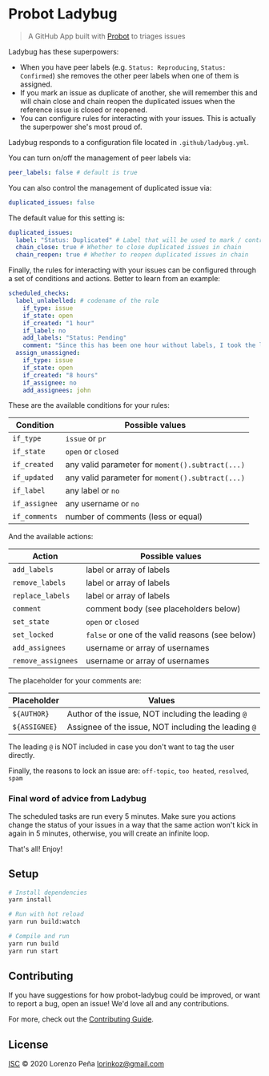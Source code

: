 # Probot Ladybug

> A GitHub App built with [Probot](https://github.com/probot/probot) to triages issues

Ladybug has these superpowers:

- When you have peer labels (e.g. `Status: Reproducing`, `Status: Confirmed`) she removes the other peer labels when one of them is assigned.
- If you mark an issue as duplicate of another, she will remember this and will chain close and chain reopen the duplicated issues when the reference issue is closed or reopened.
- You can configure rules for interacting with your issues. This is actually the superpower she's most proud of.

Ladybug responds to a configuration file located in `.github/ladybug.yml`.

You can turn on/off the management of peer labels via:

```yml
peer_labels: false # default is true
```

You can also control the management of duplicated issue via:

```yml
duplicated_issues: false
```

The default value for this setting is:

```yml
duplicated_issues:
  label: "Status: Duplicated" # Label that will be used to mark / control duplicated issues
  chain_close: true # Whether to close duplicated issues in chain
  chain_reopen: true # Whether to reopen duplicated issues in chain
```

Finally, the rules for interacting with your issues can be configured through a set of conditions and actions.
Better to learn from an example:

```yml
scheduled_checks:
  label_unlabelled: # codename of the rule
    if_type: issue
    if_state: open
    if_created: "1 hour"
    if_label: no
    add_labels: "Status: Pending"
    comment: "Since this has been one hour without labels, I took the liberty to mark as pending"
  assign_unassigned:
    if_type: issue
    if_state: open
    if_created: "8 hours"
    if_assignee: no
    add_assignees: john
```

These are the available conditions for your rules:

| Condition     | Possible values                                  |
| ------------- | ------------------------------------------------ |
| `if_type`     | `issue` or `pr`                                  |
| `if_state`    | `open` or `closed`                               |
| `if_created`  | any valid parameter for `moment().subtract(...)` |
| `if_updated`  | any valid parameter for `moment().subtract(...)` |
| `if_label`    | any label or `no`                                |
| `if_assignee` | any username or `no`                             |
| `if_comments` | number of comments (less or equal)               |

And the available actions:

| Action             | Possible values                                 |
| ------------------ | ----------------------------------------------- |
| `add_labels`       | label or array of labels                        |
| `remove_labels`    | label or array of labels                        |
| `replace_labels`   | label or array of labels                        |
| `comment`          | comment body (see placeholders below)           |
| `set_state`        | `open` or `closed`                              |
| `set_locked`       | `false` or one of the valid reasons (see below) |
| `add_assignees`    | username or array of usernames                  |
| `remove_assignees` | username or array of usernames                  |

The placeholder for your comments are:

| Placeholder   | Values                                               |
| ------------- | ---------------------------------------------------- |
| `${AUTHOR}`   | Author of the issue, NOT including the leading `@`   |
| `${ASSIGNEE}` | Assignee of the issue, NOT including the leading `@` |

The leading `@` is NOT included in case you don't want to tag the user directly.

Finally, the reasons to lock an issue are:
`off-topic`, `too heated`, `resolved`, `spam`

### Final word of advice from Ladybug

The scheduled tasks are run every 5 minutes. Make sure you actions change the status of your issues in a way that the
same action won't kick in again in 5 minutes, otherwise, you will create an infinite loop.

That's all! Enjoy!

## Setup

```sh
# Install dependencies
yarn install

# Run with hot reload
yarn run build:watch

# Compile and run
yarn run build
yarn run start
```

## Contributing

If you have suggestions for how probot-ladybug could be improved, or want to report a bug, open an issue! We'd love all and any contributions.

For more, check out the [Contributing Guide](CONTRIBUTING.md).

## License

[ISC](LICENSE) © 2020 Lorenzo Peña <lorinkoz@gmail.com>
